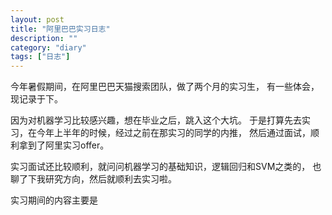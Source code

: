 ```yaml
---
layout: post
title: "阿里巴巴实习日志"
description: ""
category: "diary"
tags: ["日志"]
---
```


今年暑假期间，在阿里巴巴天猫搜索团队，做了两个月的实习生，
有一些体会，现记录于下。

因为对机器学习比较感兴趣，想在毕业之后，跳入这个大坑。
于是打算先去实习，在今年上半年的时候，经过之前在那实习的同学的内推，
然后通过面试，顺利拿到了阿里实习offer。

实习面试还比较顺利，就问问机器学习的基础知识，逻辑回归和SVM之类的，
也聊了下我研究方向，然后就顺利去实习啦。

实习期间的内容主要是
